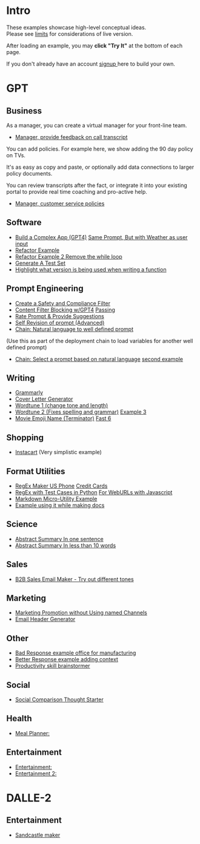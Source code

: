 
# Intro

These examples showcase high-level conceptual ideas.  
Please see [limits](https://deployprompt.readme.io/edit/limits) for considerations of live version.

After loading an example, you may **click "Try It"** at the bottom of each page.

If you don't already have an account [signup ](https://app.deployprompt.com/signin)here to build your own.

# GPT

## Business

As a manager, you can create a virtual manager for your front-line team.

- [Manager, provide feedback on call transcript](https://app.deployprompt.com/response/HEUgrj80JOUDyACOHLrq)

You can add policies. For example here, we show adding the 90 day policy on TVs. 

It's as easy as copy and paste, or optionally add data connections to larger policy documents.

You can review transcripts after the fact, or integrate it into your existing portal to provide real time coaching and pro-active help.

- [Manager, customer service policies](https://app.deployprompt.com/response/ibYUdOkXP7XNLuRkmldw)

## Software

- [Build a Complex App (GPT4)](https://app.deployprompt.com/response/qFKTUtREgUkp0IkP0lJZ)  [Same Prompt, But with Weather as user input](https://app.deployprompt.com/response/xeDWogurU8G3A8X3kMKv)
- [Refactor Example](https://app.deployprompt.com/response/CxN5Hanl3dnTg4c2aEIi)
- [Refactor Example 2 Remove the while loop](https://app.deployprompt.com/response/dEOZIOLr9flgXBlAwUgr)
- [Generate A Test Set](https://app.deployprompt.com/response/yce3AKi0asqNJ4gW1bz6)
- [Highlight what version is being used when writing a function](https://app.deployprompt.com/response/5l4gcRa3llevqErRriXM)

## Prompt Engineering

- [Create a Safety and Compliance Filter](https://app.deployprompt.com/shares/kbhosCqjVBQQkwvQ6qmR)
- [Content Filter Blocking w/GPT4](https://app.deployprompt.com/response/Oo55OJZ0UkJP1GAKba2P) [Passing](https://app.deployprompt.com/response/qbzntuHom9omzmc21Q0v)
- [Rate Prompt & Provide Suggestions](https://app.deployprompt.com/response/iI2ZDStjtJXtR8QkFQzQ)
- [Self Revision of prompt (Advanced)](https://app.deployprompt.com/response/LJHUKluZF3OpwP6ISd9X)
- [Chain: Natural language to well defined prompt](https://app.deployprompt.com/response/NPwaOIPQyVzpVh4seDNZ)

(Use this as part of the deployment chain to load variables for another well defined prompt)

- [Chain: Select a prompt based on natural language](https://app.deployprompt.com/response/7luYhJssmnLSBv1EmOSi) [second example](https://app.deployprompt.com/response/RF4Le2bKxoILGPgH7Q0q)

## Writing

- [Grammarly ](https://app.deployprompt.com/response/uW4mdIsJ8PXwZf3VCYrC)
- [Cover Letter Generator](https://app.deployprompt.com/response/MSnveryHYIyGEOHzZL1x) 
- [Wordtune 1 (change tone and length)](https://app.deployprompt.com/response/FhA8cetwJKIa90p2VUia)
- [Wordtune 2 (Fixes spelling and grammar)](https://app.deployprompt.com/response/eeFQhymg9L8LxLh8qOh8) [Example 3](https://app.deployprompt.com/response/QAb8KsDnL7hUUk8OQOmn)
- [Movie Emoji Name (Terminator)](https://app.deployprompt.com/response/SsRPbgwSP66TgP8PoHgG) [Fast 6](https://app.deployprompt.com/response/HyoKwvQYMVo5KhJYfKVW)

## Shopping

- [Instacart](https://app.deployprompt.com/response/vMy7dxn13XuvEDHSyhpD)  (Very simplistic example)

## Format Utilities

- [RegEx Maker US Phone](https://app.deployprompt.com/response/DSMOHkVzXC1se02cJfgT) [Credit Cards](https://app.deployprompt.com/response/OTzGKJtC6ZehGLJPFtUC)   
- [RegEx with Test Cases in Python](https://app.deployprompt.com/response/ZjuhQeuT814IILh0RGBS)  [For WebURLs with Javascript](https://app.deployprompt.com/response/pZCcHOxwu6Q776y1zBZf)
- [Markdown Micro-Utility Example](https://app.deployprompt.com/response/S6XAfsPPNPZxn2tsERJH)
- [Example using it while making docs](https://app.deployprompt.com/response/vF5UQ8v8MAIl7COTyZoo)

## Science

- [Abstract Summary In one sentence](https://app.deployprompt.com/response/xkfsd8hMMKGnr0XLFut8)
- [Abstract Summary In less than 10 words](https://app.deployprompt.com/response/Ckb6Ea5rJePaPwYGcsv8)

## Sales

- [B2B Sales Email Maker - Try out different tones](https://app.deployprompt.com/response/fwr0ccvyEpwHfXg24Ofq)

## Marketing

- [Marketing Promotion without Using named Channels](https://app.deployprompt.com/response/wWYb04sjiw7MuU3rTM5u)
- [Email Header Generator](https://app.deployprompt.com/response/WsEqV4z1OocWjxvqTHbj)

## Other

- [Bad Response example office for manufacturing](https://app.deployprompt.com/response/LsaaqR1vvMawD9pbhZXq)
- [Better Response example adding context](https://app.deployprompt.com/response/bQKl3SCyfnS8Pb6QGO9i)
- [Productivity skill brainstormer](https://app.deployprompt.com/response/cn7GYPJUgTOq9wifarin)

## Social

- [Social Comparison Thought Starter](https://app.deployprompt.com/response/O41A4QVWepMSilzvODSI)

## Health

- [Meal Planner:](https://app.deployprompt.com/response/2ChNvET8hiCeglMGfoTA)

## Entertainment

- [Entertainment:](https://app.deployprompt.com/response/PexYb44bi3RWm0U30V1w)
- [Entertainment 2:](https://app.deployprompt.com/response/R5MFPGJO2acDCwyX133T)

# DALLE-2

## Entertainment

- [Sandcastle maker](https://app.deployprompt.com/response/6kjNg2u5yN9bLYwtGrX4)
